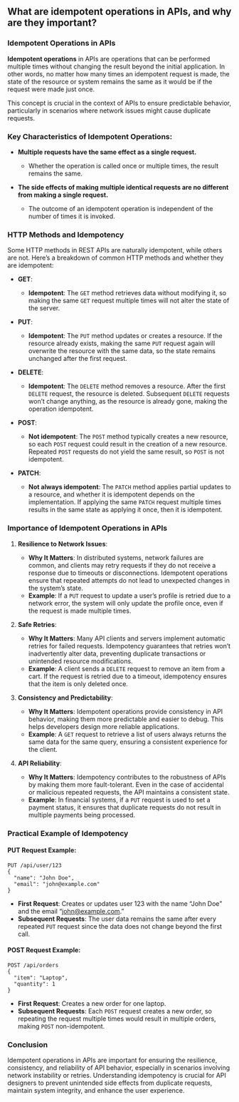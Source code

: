 ## What are idempotent operations in APIs, and why are they important?

### Idempotent Operations in APIs

**Idempotent operations** in APIs are operations that can be performed multiple times without changing the result beyond the initial application. In other words, no matter how many times an idempotent request is made, the state of the resource or system remains the same as it would be if the request were made just once.

This concept is crucial in the context of APIs to ensure predictable behavior, particularly in scenarios where network issues might cause duplicate requests. 

### Key Characteristics of Idempotent Operations:

- **Multiple requests have the same effect as a single request.**
  - Whether the operation is called once or multiple times, the result remains the same.
  
- **The side effects of making multiple identical requests are no different from making a single request.**
  - The outcome of an idempotent operation is independent of the number of times it is invoked.

### HTTP Methods and Idempotency

Some HTTP methods in REST APIs are naturally idempotent, while others are not. Here’s a breakdown of common HTTP methods and whether they are idempotent:

- **GET**: 
  - **Idempotent**: The `GET` method retrieves data without modifying it, so making the same `GET` request multiple times will not alter the state of the server.

- **PUT**:
  - **Idempotent**: The `PUT` method updates or creates a resource. If the resource already exists, making the same `PUT` request again will overwrite the resource with the same data, so the state remains unchanged after the first request.

- **DELETE**:
  - **Idempotent**: The `DELETE` method removes a resource. After the first `DELETE` request, the resource is deleted. Subsequent `DELETE` requests won’t change anything, as the resource is already gone, making the operation idempotent.

- **POST**:
  - **Not idempotent**: The `POST` method typically creates a new resource, so each `POST` request could result in the creation of a new resource. Repeated `POST` requests do not yield the same result, so `POST` is not idempotent.

- **PATCH**:
  - **Not always idempotent**: The `PATCH` method applies partial updates to a resource, and whether it is idempotent depends on the implementation. If applying the same `PATCH` request multiple times results in the same state as applying it once, then it is idempotent.

### Importance of Idempotent Operations in APIs

1. **Resilience to Network Issues**:
   - **Why It Matters**: In distributed systems, network failures are common, and clients may retry requests if they do not receive a response due to timeouts or disconnections. Idempotent operations ensure that repeated attempts do not lead to unexpected changes in the system’s state.
   - **Example**: If a `PUT` request to update a user’s profile is retried due to a network error, the system will only update the profile once, even if the request is made multiple times.

2. **Safe Retries**:
   - **Why It Matters**: Many API clients and servers implement automatic retries for failed requests. Idempotency guarantees that retries won’t inadvertently alter data, preventing duplicate transactions or unintended resource modifications.
   - **Example**: A client sends a `DELETE` request to remove an item from a cart. If the request is retried due to a timeout, idempotency ensures that the item is only deleted once.

3. **Consistency and Predictability**:
   - **Why It Matters**: Idempotent operations provide consistency in API behavior, making them more predictable and easier to debug. This helps developers design more reliable applications.
   - **Example**: A `GET` request to retrieve a list of users always returns the same data for the same query, ensuring a consistent experience for the client.

4. **API Reliability**:
   - **Why It Matters**: Idempotency contributes to the robustness of APIs by making them more fault-tolerant. Even in the case of accidental or malicious repeated requests, the API maintains a consistent state.
   - **Example**: In financial systems, if a `PUT` request is used to set a payment status, it ensures that duplicate requests do not result in multiple payments being processed.

### Practical Example of Idempotency

#### PUT Request Example:
```http
PUT /api/user/123
{
  "name": "John Doe",
  "email": "john@example.com"
}
```

- **First Request**: Creates or updates user 123 with the name “John Doe” and the email “john@example.com.”
- **Subsequent Requests**: The user data remains the same after every repeated `PUT` request since the data does not change beyond the first call. 

#### POST Request Example:
```http
POST /api/orders
{
  "item": "Laptop",
  "quantity": 1
}
```

- **First Request**: Creates a new order for one laptop.
- **Subsequent Requests**: Each `POST` request creates a new order, so repeating the request multiple times would result in multiple orders, making `POST` non-idempotent.

### Conclusion

Idempotent operations in APIs are important for ensuring the resilience, consistency, and reliability of API behavior, especially in scenarios involving network instability or retries. Understanding idempotency is crucial for API designers to prevent unintended side effects from duplicate requests, maintain system integrity, and enhance the user experience.